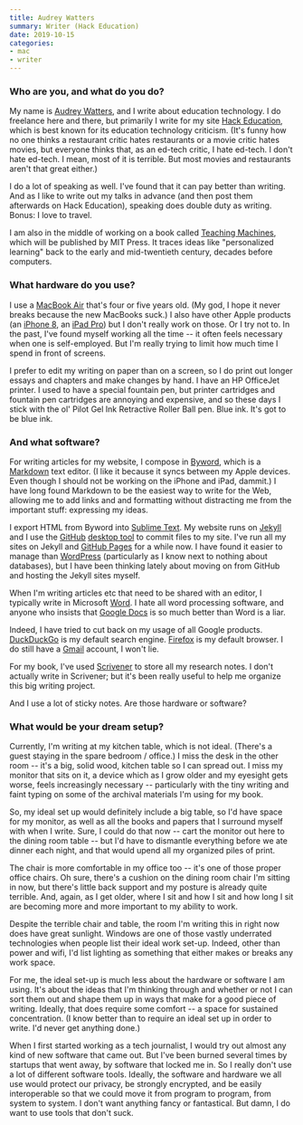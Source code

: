 ```yaml
---
title: Audrey Watters
summary: Writer (Hack Education)
date: 2019-10-15
categories:
- mac
- writer
---
```


### Who are you, and what do you do?

My name is [Audrey Watters](https://twitter.com/audreywatters "Audrey's Twitter account."), and I write about education technology. I do freelance here and there, but primarily I write for my site [Hack Education](http://hackeducation.com/ "Audrey's website."), which is best known for its education technology criticism. (It's funny how no one thinks a restaurant critic hates restaurants or a movie critic hates movies, but everyone thinks that, as an ed-tech critic, I hate ed-tech. I don't hate ed-tech. I mean, most of it is terrible. But most movies and restaurants aren't that great either.)

I do a lot of speaking as well. I've found that it can pay better than writing. And as I like to write out my talks in advance (and then post them afterwards on Hack Education), speaking does double duty as writing. Bonus: I love to travel.

I am also in the middle of working on a book called [Teaching Machines](http://teachingmachin.es/ "Audrey's book on personalised learning."), which will be published by MIT Press. It traces ideas like "personalized learning" back to the early and mid-twentieth century, decades before computers.

### What hardware do you use?

I use a [MacBook Air][macbook-air] that's four or five years old. (My god, I hope it never breaks because the new MacBooks suck.) I also have other Apple products (an [iPhone 8][iphone-8], an [iPad Pro][ipad-pro]) but I don't really work on those. Or I try not to. In the past, I've found myself working all the time -- it often feels necessary when one is self-employed. But I'm really trying to limit how much time I spend in front of screens.

I prefer to edit my writing on paper than on a screen, so I do print out longer essays and chapters and make changes by hand. I have an HP OfficeJet printer. I used to have a special fountain pen, but printer cartridges and fountain pen cartridges are annoying and expensive, and so these days I stick with the ol' Pilot Gel Ink Retractive Roller Ball pen. Blue ink. It's got to be blue ink.

### And what software?

For writing articles for my website, I compose in [Byword][], which is a [Markdown][] text editor. (I like it because it syncs between my Apple devices. Even though I should not be working on the iPhone and iPad, dammit.) I have long found Markdown to be the easiest way to write for the Web, allowing me to add links and and formatting without distracting me from the important stuff: expressing my ideas. 

I export HTML from Byword into [Sublime Text][sublime-text]. My website runs on [Jekyll][] and I use the [GitHub][] [desktop tool][github-desktop] to commit files to my site. I've run all my sites on Jekyll and [GitHub Pages][github-pages] for a while now. I have found it easier to manage than [WordPress][] (particularly as I know next to nothing about databases), but I have been thinking lately about moving on from GitHub and hosting the Jekyll sites myself. 

When I'm writing articles etc that need to be shared with an editor, I typically write in Microsoft [Word][]. I hate all word processing software, and anyone who insists that [Google Docs][google-docs] is so much better than Word is a liar.

Indeed, I have tried to cut back on my usage of all Google products. [DuckDuckGo][] is my default search engine. [Firefox][] is my default browser. I do still have a [Gmail][] account, I won't lie. 

For my book, I've used [Scrivener][] to store all my research notes. I don't actually write in Scrivener; but it's been really useful to help me organize this big writing project. 

And I use a lot of sticky notes. Are those hardware or software?

### What would be your dream setup?

Currently, I'm writing at my kitchen table, which is not ideal. (There's a guest staying in the spare bedroom / office.) I miss the desk in the other room -- it's a big, solid wood, kitchen table so I can spread out. I miss my monitor that sits on it, a device which as I grow older and my eyesight gets worse, feels increasingly necessary -- particularly with the tiny writing and faint typing on some of the archival materials I'm using for my book. 

So, my ideal set up would definitely include a big table, so I'd have space for my monitor, as well as all the books and papers that I surround myself with when I write. Sure, I could do that now -- cart the monitor out here to the dining room table -- but I'd have to dismantle everything before we ate dinner each night, and that would upend all my organized piles of print.

The chair is more comfortable in my office too -- it's one of those proper office chairs. Oh sure, there's a cushion on the dining room chair I'm sitting in now, but there's little back support and my posture is already quite terrible. And, again, as I get older, where I sit and how I sit and how long I sit are becoming more and more important to my ability to work.

Despite the terrible chair and table, the room I'm writing this in right now does have great sunlight. Windows are one of those vastly underrated technologies when people list their ideal work set-up. Indeed, other than power and wifi, I'd list lighting as something that either makes or breaks any work space.

For me, the ideal set-up is much less about the hardware or software I am using. It's about the ideas that I'm thinking through and whether or not I can sort them out and shape them up in ways that make for a good piece of writing. Ideally, that does require some comfort -- a space for sustained concentration. (I know better than to require an ideal set up in order to write. I'd never get anything done.)

When I first started working as a tech journalist, I would try out almost any kind of new software that came out. But I've been burned several times by startups that went away, by software that locked me in. So I really don't use a lot of different software tools. Ideally, the software and hardware we all use would protect our privacy, be strongly encrypted, and be easily interoperable so that we could move it from program to program, from system to system. I don't want anything fancy or fantastical. But damn, I do want to use tools that don't suck.

[byword]: https://bywordapp.com/ "A full-screen writing tool for the Mac."
[duckduckgo]: https://duckduckgo.com/ "A new search engine."
[firefox]: https://www.mozilla.org/en-US/firefox/new/ "A cross-platform open-source web browser."
[github-desktop]: https://desktop.github.com/ "A client for the versioning control service."
[github-pages]: https://pages.github.com/ "A simple GitHub-based web publishing system."
[github]: https://github.com/ "A Git code repository service."
[gmail]: https://mail.google.com/mail/ "Web-based email."
[google-docs]: https://en.wikipedia.org/wiki/Google_Docs "A web-based office suite."
[ipad-pro]: https://en.wikipedia.org/wiki/IPad_Pro "An iOS tablet."
[iphone-8]: https://en.wikipedia.org/wiki/IPhone_8 "A 4.7 inch smartphone."
[jekyll]: https://jekyllrb.com/ "A static site generator."
[macbook-air]: https://www.apple.com/macbook-air/ "A very thin laptop."
[markdown]: https://daringfireball.net/projects/markdown/ "An email-like format for marking up text."
[scrivener]: http://literatureandlatte.com/scrivener.php "A Mac text editor aimed at writers."
[sublime-text]: http://www.sublimetext.com/ "A coder's text editor."
[word]: https://products.office.com/en-us/word "A document editor."
[wordpress]: https://wordpress.com/ "Weblog publishing software."

